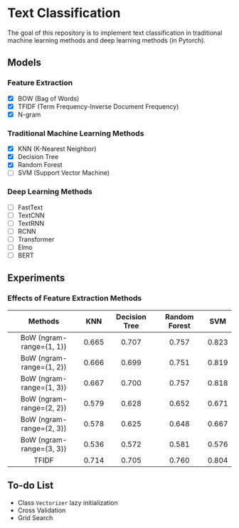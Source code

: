 # Text Classification

The goal of this repository is to implement text classification in traditional machine learning methods and deep learning methods (in Pytorch).

## Models

### Feature Extraction

- [x] BOW (Bag of Words)
- [x] TFIDF (Term Frequency-Inverse Document Frequency)
- [x] N-gram

### Traditional Machine Learning Methods

- [x] KNN (K-Nearest Neighbor)
- [x] Decision Tree
- [x] Random Forest
- [ ] SVM (Support Vector Machine)

### Deep Learning Methods

- [ ] FastText
- [ ] TextCNN
- [ ] TextRNN
- [ ] RCNN
- [ ] Transformer
- [ ] Elmo
- [ ] BERT

## Experiments

### Effects of Feature Extraction Methods

| Methods | KNN | Decision Tree | Random Forest | SVM |
| :---: | :---: | :---: | :---:| :---: |
| BoW (ngram-range=(1, 1))| 0.665 | 0.707 | 0.757 | 0.823 |
| BoW (ngram-range=(1, 2))| 0.666 | 0.699 | 0.751 | 0.819 |
| BoW (ngram-range=(1, 3))| 0.667 | 0.700 | 0.757 | 0.818 |
| BoW (ngram-range=(2, 2))| 0.579 | 0.628 | 0.652 | 0.671 |
| BoW (ngram-range=(2, 3))| 0.578 | 0.625 | 0.648 | 0.667 |
| BoW (ngram-range=(3, 3))| 0.536 | 0.572 | 0.581 | 0.576 |
| TFIDF | 0.714 | 0.705 | 0.760 | 0.804 |

## To-do List

- Class `Vectorizer` lazy initialization
- Cross Validation
- Grid Search
